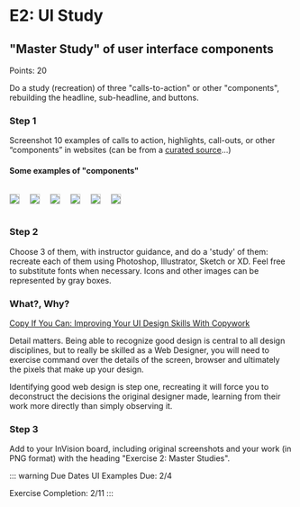 # E2: UI Study

## "Master Study" of user interface components

Points: 20

Do a study (recreation) of three "calls-to-action" or other "components", rebuilding the headline, sub-headline, and buttons.

### Step 1

Screenshot 10 examples of calls to action, highlights, call-outs, or other “components” in websites (can be from a [curated source](/resources/curated-sources.html)...)

#### Some examples of "components"

<img src="/assets/img/E2-Component01.png" style="border: 1px solid #ccc;max-width: 400px;margin:1em 1em 1em 0;" />
<img src="/assets/img/E2-Component02.png" style="border: 1px solid #ccc;max-width: 200px;margin:1em 1em 1em 0;" />
<img src="/assets/img/E2-Component03.png" style="border: 1px solid #ccc;max-width: 600px;margin:1em 1em 1em 0;" />
<img src="/assets/img/E2-Component04.png" style="border: 1px solid #ccc;max-width: 600px;margin:1em 1em 1em 0;" />
<img src="/assets/img/E2-Component05.png" style="border: 1px solid #ccc;max-width: 400px;margin:1em 1em 1em 0;" />
<img src="/assets/img/E2-Component06.png" style="border: 1px solid #ccc;max-width: 400px;margin:1em 1em 1em 0;" />


### Step 2

Choose 3 of them, with instructor guidance, and do a 'study' of them: recreate each of them using Photoshop, Illustrator, Sketch or XD. Feel free to substitute fonts when necessary. Icons and other images can be represented by gray boxes.

### What?, Why?

[Copy If You Can: Improving Your UI Design Skills With Copywork](https://www.smashingmagazine.com/2017/02/improving-ui-design-skills-copywork/)

Detail matters. Being able to recognize good design is central to all design disciplines, but to really be skilled as a Web Designer, you will need to exercise command over the details of the screen, browser and ultimately the pixels that make up your design. 

Identifying good web design is step one, recreating it will force you to deconstruct the decisions the original designer made, learning from their work more directly than simply observing it.

### Step 3

Add to your InVision board, including original screenshots and your work (in PNG format) with the heading "Exercise 2: Master Studies".

::: warning Due Dates
UI Examples Due: 2/4

Exercise Completion: 2/11
:::
